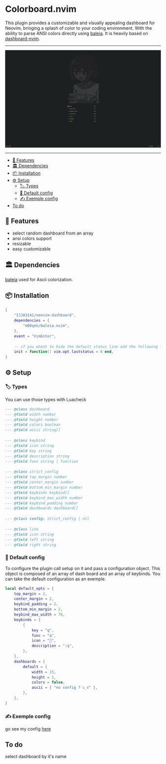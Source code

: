 # Colorboard.nvim

This plugin provides a customizable and visually appealing dashboard for Neovim, bringing a splash of color to your coding environment. With the ability to parse ANSI colors directly using [baleia](https://github.com/m00qek/baleia.nvim). It is heavily based on [dashboard-nvim](https://github.com/nvimdev/dashboard-nvim).

---

![img](./2024-06-21-001010_hyprshot.png)

---

- [🚀 Features](#Features)
- [🏛️ Dependencies](#Dependencies)
- [📦 Installation](#Installation)
- [⚙️ Setup](#Setup)
  - [🏷️ Types]($Types)
  - [📝 Default config]($Types)
  - [ ✍️ Exemple config]($Types)
- [To do](#To_do)

## 🚀 Features

- select random dashboard from an array
- ansi colors support
- resizable
- easy customizable

## 🏛️ Dependencies

[baleia](https://github.com/m00qek/baleia.nvim) used for Ascii colorization.

## 📦 Installation

```lua
{
    "IJJA3141/neovim-dashboard",
    dependencies = {
	    "m00qek/baleia.nvim",
    },
    event = "VimEnter",

    -- if you whant to hide the default status line add the following line
    init = function() vim.opt.laststatus = 0 end,
}
```

## ⚙️ Setup

### 🏷️ Types

You can use those types with Luacheck

```lua
--- @class dashboard
--- @field width number
--- @field height number
--- @field colors boolean
--- @field ascii string[]

--- @class keybind
--- @field icon string
--- @field key string
--- @field description string
--- @field func string | function

--- @class strict_config
--- @field top_margin number
--- @field center_margin number
--- @field bottom_min_margin number
--- @field keybinds keybind[]
--- @field keybind_max_width number
--- @field keybind_padding number
--- @field dashboards dashboard[]

--- @class config: strict_config | nil

--- @class line
--- @field icon string
--- @field left string
--- @field right string

```

### 📝 Default config

To configure the plugin call setup on it and pass a configuration object. This object is composed of an array of dash board and an array of keybinds. You can take the default configuration as an exemple.

```lua
local default_opts = {
	top_margin = 2,
	center_margin = 2,
	keybind_padding = 2,
	bottom_min_margin = 2,
	keybind_max_width = 76,
	keybinds = {
		{
			key = "q",
			func = "q",
			icon = "",
			description = ":q",
		},
	},
	dashboards = {
		default = {
			width = 15,
			height = 1,
			colors = false,
			ascii = { "no config ? ಠಿ_ಠ" },
		},
	},
}

```

### ✍️ Exemple config

go see my config [here](https://github.com/IJJA3141/.config)

## To do

select dashboard by it's name
